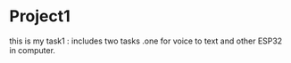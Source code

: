 # Project1
this is my task1 : includes two tasks .one for voice to text and other ESP32 in computer.
